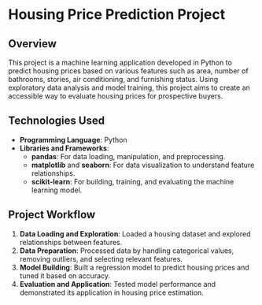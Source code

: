 # Housing Price Prediction Project

## Overview
This project is a machine learning application developed in Python to predict housing prices based on various features such as area, number of bathrooms, stories, air conditioning, and furnishing status. Using exploratory data analysis and model training, this project aims to create an accessible way to evaluate housing prices for prospective buyers.

## Technologies Used
- **Programming Language**: Python
- **Libraries and Frameworks**:
  - **pandas**: For data loading, manipulation, and preprocessing.
  - **matplotlib** and **seaborn**: For data visualization to understand feature relationships.
  - **scikit-learn**: For building, training, and evaluating the machine learning model.

## Project Workflow
1. **Data Loading and Exploration**: Loaded a housing dataset and explored relationships between features.
2. **Data Preparation**: Processed data by handling categorical values, removing outliers, and selecting relevant features.
3. **Model Building**: Built a regression model to predict housing prices and tuned it based on accuracy.
4. **Evaluation and Application**: Tested model performance and demonstrated its application in housing price estimation.
